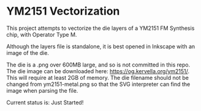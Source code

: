 # YM2151 Vectorization
This project attempts to vectorize the die layers of a YM2151 FM Synthesis chip, with Operator Type M.

Although the layers file is standalone, it is best opened in Inkscape with an image of the die.

The die is a .png over 600MB large, and so is not committed in this repo. The die image can be downloaded here: https://og.kervella.org/ym2151/. This will require at least 2GB of memory. The die filename should not be changed from ym2151-metal.png so that the SVG interpreter can find the image when parsing the file.

Current status is:
Just Started!
